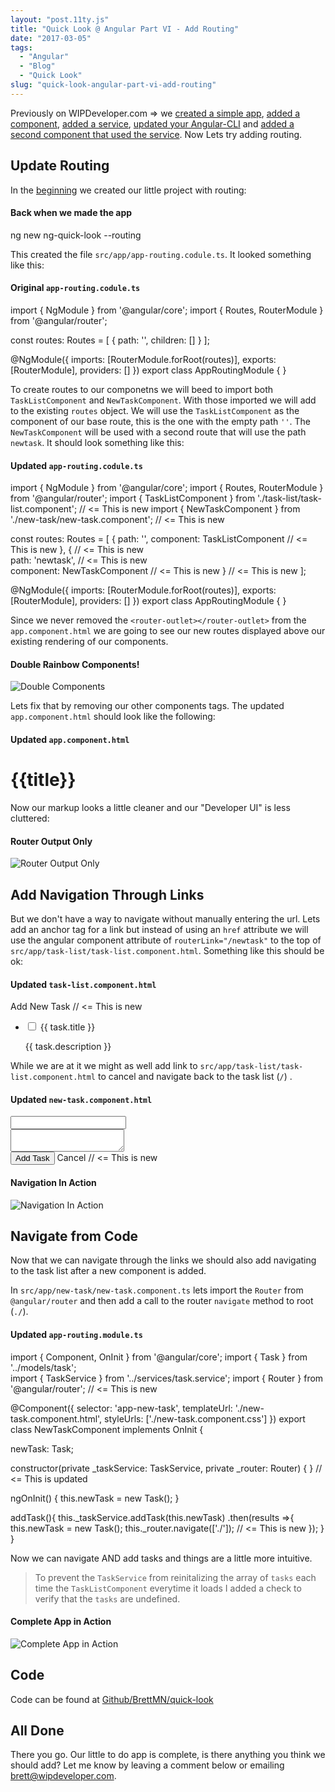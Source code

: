 ```yaml
---
layout: "post.11ty.js"
title: "Quick Look @ Angular Part VI - Add Routing"
date: "2017-03-05"
tags: 
  - "Angular"
  - "Blog"
  - "Quick Look"
slug: "quick-look-angular-part-vi-add-routing"
---
```


Previously on WIPDeveloper.com => we [created a simple app](/2017/02/16/quick-look-angular/), [added a component](/2017/02/20/quick-look-angular-part-ii-add-a-component/), [added a service](/2017/02/22/quick-look-angular-part-iii-create-a-service/), [updated your Angular-CLI](2017/02/17/quick-look-angular-part-iv-updating-angular-cli) and [added a second component that used the service](/2017/03/01/quick-look-angular-part-iv-add-new-component/). Now Lets try adding routing.

## Update Routing

In the [beginning](/2017/02/16/quick-look-angular/) we created our little project with routing:

#### Back when we made the app

ng new ng-quick-look --routing

This created the file `src/app/app-routing.codule.ts`. It looked something like this:

#### Original `app-routing.codule.ts`

import { NgModule } from '@angular/core';
import { Routes, RouterModule } from '@angular/router';

const routes: Routes = \[
  {
    path: '',
    children: \[\]
  }
\];

@NgModule({
  imports: \[RouterModule.forRoot(routes)\],
  exports: \[RouterModule\],
  providers: \[\]
})
export class AppRoutingModule { }

To create routes to our componetns we will beed to import both `TaskListComponent` and `NewTaskComponent`. With those imported we will add to the existing `routes` object. We will use the `TaskListComponent` as the component of our base route, this is the one with the empty path `''`. The `NewTaskComponent` will be used with a second route that will use the path `newtask`. It should look something like this:

#### Updated `app-routing.codule.ts`

import { NgModule } from '@angular/core';
import { Routes, RouterModule } from '@angular/router';
import { TaskListComponent } from './task-list/task-list.component';  // <= This is new
import { NewTaskComponent } from './new-task/new-task.component';     // <= This is new

const routes: Routes = \[
  {
    path: '',
    component: TaskListComponent                                      // <= This is new
  },
  {                                                                   // <= This is new    
    path: 'newtask',                                                  // <= This is new  
    component: NewTaskComponent                                       // <= This is new
  }                                                                   // <= This is new
\];

@NgModule({
  imports: \[RouterModule.forRoot(routes)\],
  exports: \[RouterModule\],
  providers: \[\]
})
export class AppRoutingModule { }

Since we never removed the `<router-outlet></router-outlet>` from the `app.component.html` we are going to see our new routes displayed above our existing rendering of our components.

#### Double Rainbow Components!

![Double Components](images/quick-look-angular-051.png)

Lets fix that by removing our other components tags. The updated `app.component.html` should look like the following:

#### Updated `app.component.html`

<h1>
  {{title}}
</h1>
<router-outlet></router-outlet>

Now our markup looks a little cleaner and our "Developer UI" is less cluttered:

#### Router Output Only

![Router Output Only](images/quick-look-angular-061.png)

## Add Navigation Through Links

But we don't have a way to navigate without manually entering the url. Lets add an anchor tag for a link but instead of using an `href` attribute we will use the angular component attribute of `routerLink="/newtask"` to the top of `src/app/task-list/task-list.component.html`. Something like this should be ok:

#### Updated `task-list.component.html`

<a routerLink="/newtask">Add New Task</a>                             // <= This is new

<ul>
  <li \*ngFor="let task of \_taskService.tasks">
    <div \[ngClass\]="{'complete' : task.complete}">
      <label for="task-title">
        <input type="checkbox" \[(ngModel)\]="task.complete" name="task-title" id="task-title" /> {{ task.title }}
      </label>
      <p>{{ task.description }}</p>
    </div>
  </li>
</ul>

While we are at it we might as well add link to `src/app/task-list/task-list.component.html` to cancel and navigate back to the task list (`/`) .

#### Updated `new-task.component.html`

<div>
  <div>
    <label for="title">
      <input \[(ngModel)\]="newTask.title" name="title" type="text">
    </label>
  </div>
  <div>
    <label for="description">
      <textarea \[(ngModel)\]="newTask.description" name="description"></textarea>
    </label>
  </div>
  <input (click)="addTask()" type="button" value="Add Task">
  <a routerLink="/">Cancel</a>                                        // <= This is new
</div>

#### Navigation In Action

![Navigation In Action](images/angular-quick-look-031.gif)

## Navigate from Code

Now that we can navigate through the links we should also add navigating to the task list after a new component is added.

In `src/app/new-task/new-task.component.ts` lets import the `Router` from `@angular/router` and then add a call to the router `navigate` method to root (`./`).

#### Updated `app-routing.module.ts`

import { Component, OnInit } from '@angular/core';
import { Task } from '../models/task';              
import { TaskService } from '../services/task.service';
import { Router } from '@angular/router';                                       // <= This is new

@Component({
  selector: 'app-new-task',
  templateUrl: './new-task.component.html',
  styleUrls: \['./new-task.component.css'\]
})
export class NewTaskComponent implements OnInit {

  newTask: Task;

  constructor(private \_taskService: TaskService, private \_router: Router) { }   // <= This is updated

  ngOnInit() {
    this.newTask = new Task();
  }

  addTask(){
    this.\_taskService.addTask(this.newTask)
    .then(results =>{
      this.newTask = new Task();
      this.\_router.navigate(\['./'\]);                                            // <= This is new
    });
  }
}

Now we can navigate AND add tasks and things are a little more intuitive.

> To prevent the `TaskService` from reinitalizing the array of `tasks` each time the `TaskListComponent` everytime it loads I added a check to verify that the `tasks` are undefined.

#### Complete App in Action

![Complete App in Action](images/angular-quick-look-41.gif)

## Code

Code can be found at [Github/BrettMN/quick-look](https://github.com/BrettMN/quick-look/tree/master/ng-quick-look)

## All Done

There you go. Our little to do app is complete, is there anything you think we should add? Let me know by leaving a comment below or emailing [brett@wipdeveloper.com](mailto:brett@wipdeveloper.com).
